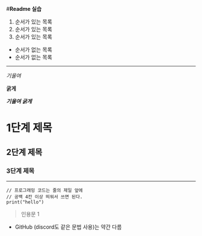 #**Readme 실습**

1. 순서가 있는 목록
2. 순서가 있는 목록
3. 순서가 있는 목록
- 순서가 없는 목록
- 순서가 없는 목록

---

*기울여*

**굵게**

***기울여 굵게***

# 1단계 제목

## 2단계 제목

### 3단계 제목

---

```
// 프로그래밍 코드는 줄의 제일 앞에 
// 공백 4칸 이상 띄워서 쓰면 된다.
print("hello")
```

> 인용문 1
    
    

- GitHub (discord도 같은 문법 사용)는 약간 다름
